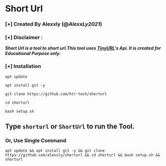 # Short Url
### [+] Created By Alexxly (@***AlexxLy2021***)
### [+] Disclaimer :
***Short Url is a tool to short url.This tool uses [TinyURL](https://tinyurl.com/)'s Api. It is created for Educational Purpose only.***

### [+] Installation
```apt update```

```apt install git -y```

```git clone https://github.com/htr-tech/shorturl```

```cd shorturl```

```bash setup.sh```

## Type `shorturl` or `ShortUrl` to run the Tool.
### Or, Use Single Command
```
apt update && apt install git -y && git clone https://github.com/alexxly/shorturl && cd shorturl && bash setup.sh && shorturl
```
